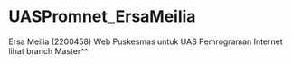 # UASPromnet_ErsaMeilia
Ersa Meilia (2200458) Web Puskesmas untuk UAS Pemrograman Internet
lihat branch Master^^
